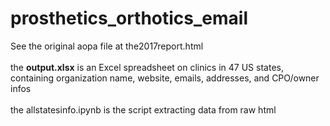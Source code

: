 # prosthetics_orthotics_email

See the original aopa file at the2017report.html
<br/>
<br/>
the **output.xlsx** is an Excel spreadsheet on clinics in 47 US states, containing organization name, website, emails, addresses, and CPO/owner infos
<br/>
<br/>
the allstatesinfo.ipynb is the script extracting data from raw html 

